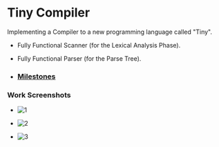 # Tiny Compiler
Implementing a Compiler to a new programming language called "Tiny".

- Fully Functional Scanner (for the Lexical Analysis Phase).

- Fully Functional Parser (for the Parse Tree).

- ### [Milestones](https://github.com/Abanoub-Asaad/Tiny-Compiler/tree/main/Milestones)

### Work Screenshots

- ![1](https://user-images.githubusercontent.com/52586356/146838761-78340fe7-054c-4963-bd83-deca17a11c4a.png)

- ![2](https://user-images.githubusercontent.com/52586356/146839038-653c347b-0e84-4509-aff6-7fad7112cdca.png)

- ![3](https://user-images.githubusercontent.com/52586356/146839147-7996f82b-d4e7-4342-8464-78a56e655b58.png)
